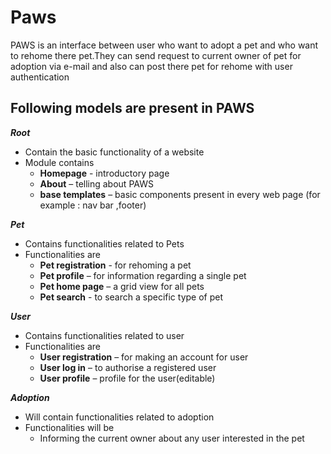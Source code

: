 # Paws
PAWS is an interface between user who want to adopt a pet and who want to rehome there pet.They can send request to current owner of pet for adoption via e-mail and also can post there pet for rehome with user authentication

## Following models are present in PAWS<br />
***Root***<br />
  * Contain the basic functionality of a website<br />
  * Module contains<br />
    * **Homepage** - introductory page <br />
    * **About** – telling about PAWS<br />
    * **base templates** – basic components present in every web page (for example : nav bar ,footer) 

***Pet***<br />
* Contains functionalities related to Pets
* Functionalities are
  * **Pet registration** - for rehoming a pet 
  * **Pet profile** – for information regarding a single pet
  * **Pet home page** – a grid view for all pets 
  * **Pet search** - to search a specific type of pet

***User***<br />
* Contains functionalities related to user
* Functionalities are
  * **User registration** – for making an account for user 
  * **User log in** – to authorise a registered user 
  * **User profile** – profile for the user(editable) 

***Adoption***
* Will contain functionalities related to adoption
* Functionalities will be 
  * Informing the current owner about any user interested in the pet
